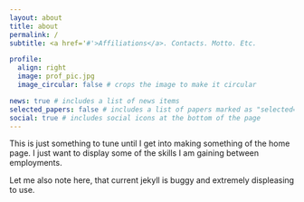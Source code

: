 ```yaml
---
layout: about
title: about
permalink: /
subtitle: <a href='#'>Affiliations</a>. Contacts. Motto. Etc.

profile:
  align: right
  image: prof_pic.jpg
  image_circular: false # crops the image to make it circular

news: true # includes a list of news items
selected_papers: false # includes a list of papers marked as "selected={true}"
social: true # includes social icons at the bottom of the page
---
```

This is just something to tune until I get into making something of the home page. I just want to display some of the skills I am gaining between employments.

Let me also note here, that current jekyll is buggy and extremely displeasing to use.
